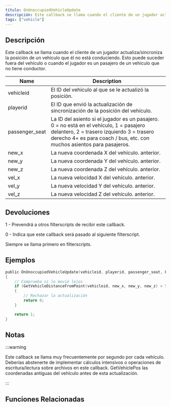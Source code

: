 ```yaml
---
título: OnUnoccupiedVehicleUpdate
descripción: Este callback se llama cuando el cliente de un jugador actualiza/sincroniza la posición de un vehículo que él no está conduciendo.
tags: ["vehicle"]
---
```


## Descripción

Este callback se llama cuando el cliente de un jugador actualiza/sincroniza la posición de un vehículo que él no está conduciendo. Esto puede suceder fuera del vehículo o cuando el jugador es un pasajero de un vehículo que no tiene conductor.

| Name           | Description                                                                                                                                                      |
| -------------- | ---------------------------------------------------------------------------------------------------------------------------------------------------------------- |
| vehicleid      | El ID del vehículo al que se le actualizó la posición.                                                                                                               |
| playerid       | El ID que envió la actualización de sincronización de la posición del vehículo.                                                                                                   |
| passenger_seat | La ID del asiento si el jugador es un pasajero. 0 = no está en el vehículo, 1 = pasajero delantero, 2 = trasero izquierdo 3 = trasero derecho 4+ es para coach / bus, etc. con muchos asientos para pasajeros. |
| new_x          | La nueva coordenada X del vehículo.  anterior.                                                 |
| new_y          | La nueva coordenada Y del vehículo.  anterior.                                                 |
| new_z          | La nueva coordenada Z del vehículo.  anterior.                                                 |
| vel_x          | La nueva velocidad X del vehículo.  anterior.                                                |
| vel_y          | La nueva velocidad Y del vehículo.  anterior.                                               |
| vel_z          | La nueva velocidad Z del vehículo.  anterior.                                                |

## Devoluciones

1 - Prevendrá a otros filterscripts de recibir este callback.

0 - Indica que este callback será pasado al siguiente filterscript.

Siempre se llama primero en filterscripts.


## Ejemplos

```c
public OnUnoccupiedVehicleUpdate(vehicleid, playerid, passenger_seat, Float:new_x, Float:new_y, Float:new_z, Float:vel_x, Float:vel_y, Float:vel_z)
{
    // Comprueba si lo movió lejos
    if (GetVehicleDistanceFromPoint(vehicleid, new_x, new_y, new_z) > 50.0)
    {
        // Rechazar la actualización
        return 0;
    }

    return 1;
}
```

## Notas

:::warning

Este callback se llama muy frecuentemente por segundo por cada vehículo. Deberías abstenerte de implementar cálculos intensivos o operaciones de escritura/lectura sobre archivos en este callback. GetVehiclePos las coordenadas antiguas del vehículo antes de esta actualización.

:::

## Funciones Relacionadas
